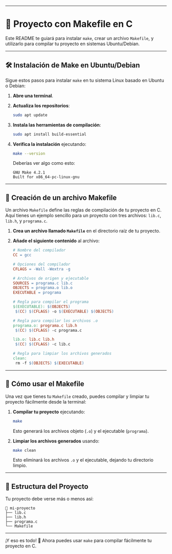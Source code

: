 
---

# 📄 Proyecto con Makefile en C

Este README te guiará para instalar `make`, crear un archivo `Makefile`, y utilizarlo para compilar tu proyecto en sistemas Ubuntu/Debian.

---

## 🛠️ Instalación de Make en Ubuntu/Debian

Sigue estos pasos para instalar `make` en tu sistema Linux basado en Ubuntu o Debian:

1. **Abre una terminal**.
2. **Actualiza los repositorios**:

   ```bash
   sudo apt update
   ```

3. **Instala las herramientas de compilación**:

   ```bash
   sudo apt install build-essential
   ```

4. **Verifica la instalación** ejecutando:

   ```bash
   make --version
   ```

   Deberías ver algo como esto:

   ```
   GNU Make 4.2.1
   Built for x86_64-pc-linux-gnu
   ```

---

## 📝 Creación de un archivo Makefile

Un archivo `Makefile` define las reglas de compilación de tu proyecto en C. Aquí tienes un ejemplo sencillo para un proyecto con tres archivos: `lib.c`, `lib.h`, y `programa.c`.

1. **Crea un archivo llamado `Makefile`** en el directorio raíz de tu proyecto.
2. **Añade el siguiente contenido** al archivo:

   ```makefile
   # Nombre del compilador
   CC = gcc

   # Opciones del compilador
   CFLAGS = -Wall -Wextra -g

   # Archivos de origen y ejecutable
   SOURCES = programa.c lib.c
   OBJECTS = programa.o lib.o
   EXECUTABLE = programa

   # Regla para compilar el programa
   $(EXECUTABLE): $(OBJECTS)
   	$(CC) $(CFLAGS) -o $(EXECUTABLE) $(OBJECTS)

   # Regla para compilar los archivos .o
   programa.o: programa.c lib.h
   	$(CC) $(CFLAGS) -c programa.c

   lib.o: lib.c lib.h
   	$(CC) $(CFLAGS) -c lib.c

   # Regla para limpiar los archivos generados
   clean:
   	rm -f $(OBJECTS) $(EXECUTABLE)
   ```

---

## 🚀 Cómo usar el Makefile

Una vez que tienes tu `Makefile` creado, puedes compilar y limpiar tu proyecto fácilmente desde la terminal:

1. **Compilar tu proyecto** ejecutando:

   ```bash
   make
   ```

   Esto generará los archivos objeto (`.o`) y el ejecutable (`programa`).

2. **Limpiar los archivos generados** usando:

   ```bash
   make clean
   ```

   Esto eliminará los archivos `.o` y el ejecutable, dejando tu directorio limpio.

---

## 📂 Estructura del Proyecto

Tu proyecto debe verse más o menos así:

```
📁 mi-proyecto
├── lib.c
├── lib.h
├── programa.c
└── Makefile
```

---

¡Y eso es todo! 🎉 Ahora puedes usar `make` para compilar fácilmente tu proyecto en C.